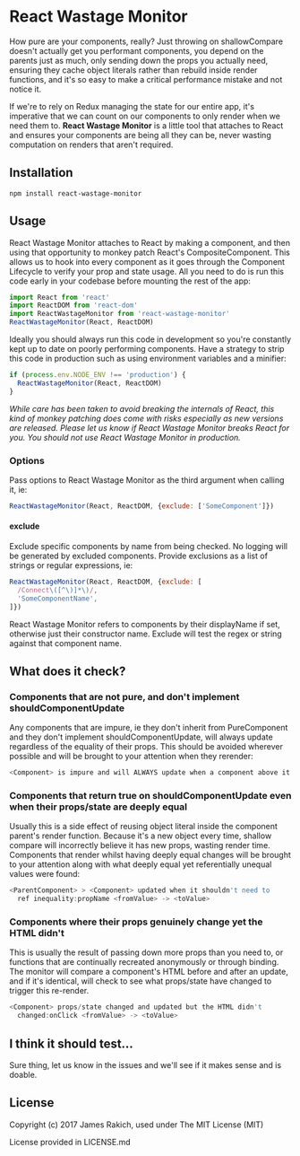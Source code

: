 # React Wastage Monitor

How pure are your components, really? Just throwing on shallowCompare doesn't
actually get you performant components, you depend on the parents just as much,
only sending down the props you actually need, ensuring they cache object
literals rather than rebuild inside render functions, and it's so easy to make
a critical performance mistake and not notice it.

If we're to rely on Redux managing the state for our entire app, it's imperative
that we can count on our components to only render when we need them to. **React
Wastage Monitor** is a little tool that attaches to React and ensures your
components are being all they can be, never wasting computation on renders that
aren't required.

## Installation

```
npm install react-wastage-monitor
```

## Usage

React Wastage Monitor attaches to React by making a component, and
then using that opportunity to monkey patch React's CompositeComponent. This
allows us to hook into every component as it goes through the Component
Lifecycle to verify your prop and state usage. All you need to do is run this
code early in your codebase before mounting the rest of the app:

```js
import React from 'react'
import ReactDOM from 'react-dom'
import ReactWastageMonitor from 'react-wastage-monitor'
ReactWastageMonitor(React, ReactDOM)
```

Ideally you should always run this code in development so you're constantly kept
up to date on poorly performing components. Have a strategy to strip this code
in production such as using environment variables and a minifier:

```js
if (process.env.NODE_ENV !== 'production') {
  ReactWastageMonitor(React, ReactDOM)
}
```

*While care has been taken to avoid breaking the internals of React, this kind
of monkey patching does come with risks especially as new versions are released.
Please let us know if React Wastage Monitor breaks React for you. You should not
use React Wastage Monitor in production.*

### Options
Pass options to React Wastage Monitor as the third argument when calling it, ie:

```js
ReactWastageMonitor(React, ReactDOM, {exclude: ['SomeComponent']})
```

#### exclude
Exclude specific components by name from being checked. No logging will be
generated by excluded components. Provide exclusions as a list of strings or
regular expressions, ie:

```js
ReactWastageMonitor(React, ReactDOM, {exclude: [
  /Connect\([^\)]*\)/,
  'SomeComponentName',
]})
```

React Wastage Monitor refers to components by their displayName if set,
otherwise just their constructor name. Exclude will test the regex or string
against that component name.


## What does it check?

### Components that are not pure, and don't implement shouldComponentUpdate
Any components that are impure, ie they don't inherit from PureComponent and
they don't implement shouldComponentUpdate, will always update regardless of the
equality of their props. This should be avoided wherever possible and will be
brought to your attention when they rerender:

```js
<Component> is impure and will ALWAYS update when a component above it does
```

### Components that return true on shouldComponentUpdate even when their props/state are deeply equal
Usually this is a side effect of reusing object literal inside the component
parent's render function. Because it's a new object every time, shallow compare
will incorrectly believe it has new props, wasting render time. Components that
render whilst having deeply equal changes will be brought to your attention
along with what deeply equal yet referentially unequal values were found:

```js
<ParentComponent> > <Component> updated when it shouldn't need to
  ref inequality:propName <fromValue> -> <toValue>
```

### Components where their props genuinely change yet the HTML didn't
This is usually the result of passing down more props than you need to, or
functions that are continually recreated anonymously or through binding. The
monitor will compare a component's HTML before and after an update, and if it's
identical, will check to see what props/state have changed to trigger this
re-render.

```js
<Component> props/state changed and updated but the HTML didn't
  changed:onClick <fromValue> -> <toValue>
```

## I think it should test...
Sure thing, let us know in the issues and we'll see if it makes sense and is
doable.


## License
Copyright (c) 2017 James Rakich, used under The MIT License (MIT)

License provided in LICENSE.md
